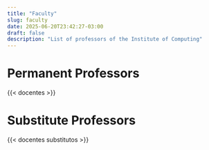 ```yaml
---
title: "Faculty"
slug: faculty
date: 2025-06-20T23:42:27-03:00
draft: false
description: "List of professors of the Institute of Computing"
---
```


# Permanent Professors

{{< docentes >}}

# Substitute Professors

{{< docentes substitutos >}}



